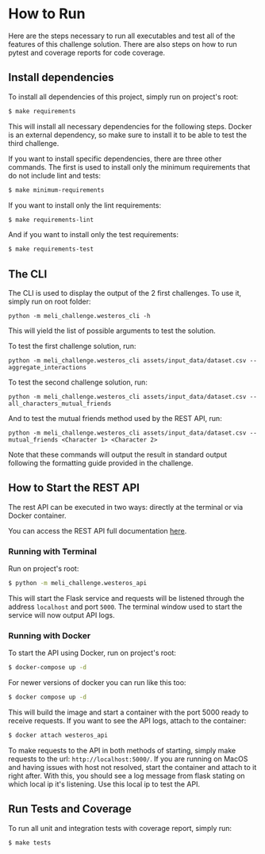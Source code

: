 # How to Run

Here are the steps necessary to run all executables and test all of the features of this challenge solution. There are also steps on how to run pytest and coverage reports for code coverage.

## Install dependencies

To install all dependencies of this project, simply run on project's root:
```bash
$ make requirements
```

This will install all necessary dependencies for the following steps. Docker is an external dependency, so make sure to install it to be able to test the third challenge.

If you want to install specific dependencies, there are three other commands. The first is used to install only the minimum requirements that do not include lint and tests:

```bash
$ make minimum-requirements
```

If you want to install only the lint requirements:

```bash
$ make requirements-lint
```

And if you want to install only the test requirements:

```bash
$ make requirements-test
```

## The CLI

The CLI is used to display the output of the 2 first challenges. To use it, simply run on root folder:
```
python -m meli_challenge.westeros_cli -h
```

This will yield the list of possible arguments to test the solution.

To test the first challenge solution, run:
```
python -m meli_challenge.westeros_cli assets/input_data/dataset.csv --aggregate_interactions
```

To test the second challenge solution, run:
```
python -m meli_challenge.westeros_cli assets/input_data/dataset.csv --all_characters_mutual_friends
```

And to test the mutual friends method used by the REST API, run:
```
python -m meli_challenge.westeros_cli assets/input_data/dataset.csv --mutual_friends <Character 1> <Character 2>
```

Note that these commands will output the result in standard output following the formatting guide provided in the challenge.

## How to Start the REST API

The rest API can be executed in two ways: directly at the terminal or via Docker container.

You can access the REST API full documentation [here](rest_api.md).

### Running with Terminal
Run on project's root:
```bash
$ python -m meli_challenge.westeros_api
```

This will start the Flask service and requests will be listened through the address `localhost` and port `5000`. The terminal window used to start the service will now output API logs.

### Running with Docker
To start the API using Docker, run on project's root:

```bash
$ docker-compose up -d
```

For newer versions of docker you can run like this too:

```bash
$ docker compose up -d
```

This will build the image and start a container with the port 5000 ready to receive requests. If you want to see the API logs, attach to the container:

```bash
$ docker attach westeros_api
```

To make requests to the API in both methods of starting, simply make requests to the url: `http://localhost:5000/`. If you are running on MacOS and having issues with host not resolved, start the container and attach to it right after. With this, you should see a log message from flask stating on which local ip it's listening. Use this local ip to test the API.

## Run Tests and Coverage

To run all unit and integration tests with coverage report, simply run:

```bash
$ make tests
```
